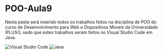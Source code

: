 # POO-Aula9
Nesta pasta será inserido todos os trabalhos feitos na disciplina de POO do
curso de Desenvolvimento para Web e Dispositivos Moveis da Universidade IPLUSO, sedo que estes trabalhos seram feitos
no Visual Studio Code em Java.



![Visual Studio Code](https://img.shields.io/badge/Visual%20Studio%20Code-0078d7.svg?style=for-the-badge&logo=visual-studio-code&logoColor=white) ![Java](https://img.shields.io/badge/java-%23ED8B00.svg?style=for-the-badge&logo=openjdk&logoColor=white)
